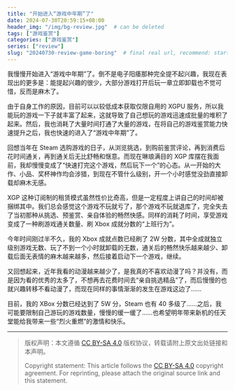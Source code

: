 ```yaml
---
title: "开始进入“游戏中年期”了"
date: 2024-07-30T20:59:15+08:00
header_img: "/img/bg-review.jpg"  # can be deleted
tags: ["游戏鉴赏"]
categories: ["游戏鉴赏"]
series: ["review"] 
slug: "20240730-review-game-boring"  # final real url, recommend: start by date, follow lower case words with hyphen splitter. E.g., `20230316-text-title`
---
```


我慢慢开始进入“游戏中年期”了。倒不是电子阳痿那种完全提不起兴趣，我现在表现出的更多是：能提起兴趣的很少，大部分游戏打开后玩一章立即卸载也不觉可惜，反而是麻木了。

由于自身工作的原因，目前可以以较低成本获取仅限自用的 XGPU 服务，所以我能玩的游戏一下子就丰富了起来，这就导致了自己想玩的游戏迅速成批量的堆积了起来。然后，我也消耗了大量时间打通了大量的游戏，在将自己的游戏鉴赏能力快速提升之后，我也快速的进入了“游戏中年期”了。

回想当年在 Steam 选购游戏的日子，从浏览挑选，到购前鉴赏评论，再到消费后花时间通关，再到通关后无比舒畅和惬意。而现在琳琅满目的 XGP 库摆在我面前，我却慢慢变成了“快速打完这个游戏，然后玩下一个”的心态。从一开始的大作、小品、奖杯神作均会涉猎，到现在不管什么级别，开一个小时感觉没劲直接卸载却麻木无感。

XGP 这种订阅制的租赁模式虽然性价比奇高，但是一定程度上讲自己的时间却被捆绑其中。我们总会感觉这个游戏不玩就亏了，那个游戏不玩就退库了，完全失去了当初那种从挑选、预鉴赏、亲自体验的畅然快感。同样的消耗了时间，享受游戏变成了一种刷游戏通关数量、刷 Xbox 成就分数的“上班行为”。

今年时间刚过半不久，我的 Xbox 成就点数已经刷了 2W 分数，其中全成就独立级别游戏无数、玩了不到一个小时就卸载的无数，通关后的畅然快乐越来越少、卸载后面无表情的麻木越来越多，然后接着启动下一个游戏，继续。

又回想起来，近年我看的动漫越来越少了，是我真的不喜欢动漫了吗？并没有，而是因为看的优秀的太多了，不想再去花费时间去“亲自挑选精品”了，而后慢慢的也就兴趣转移不看动漫了，而现在同样的事情渐渐的发生在游戏这边了……

目前，我的 XBox 分数已经达到了 5W 分，Steam 也有 40 多级了……之后，我可能要限制自己游玩的游戏数量，慢慢的缓一缓了……也希望明年带来新机的任天堂能给我带来一些“烈火重燃”的激情和快乐。

---

> 版权声明：本文遵循 [CC BY-SA 4.0](https://creativecommons.org/licenses/by-sa/4.0/deed.zh) 版权协议，转载请附上原文出处链接和本声明。
>
> Copyright statement: This article follows the [CC BY-SA 4.0](https://creativecommons.org/licenses/by-sa/4.0/deed.en) copyright agreement. For reprinting, please attach the original source link and this statement.
